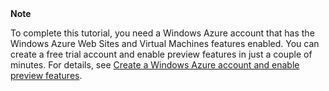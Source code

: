 <div class="dev-callout"><strong>Note</strong>
<p>To complete this tutorial, you need a Windows Azure account that has the Windows Azure Web Sites and Virtual Machines features enabled. You can create a free trial account and enable preview features in just a couple of minutes. For details, see <a href="../create-a-windows-azure-account/" target="_blank">Create a Windows Azure account and enable preview features</a>.</p>
</div>
<br />